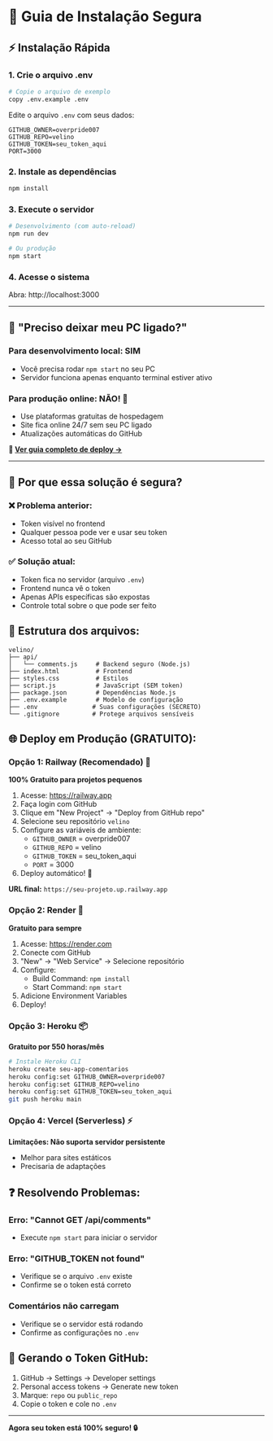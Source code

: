 # 🚀 Guia de Instalação Segura

## ⚡ Instalação Rápida

### 1. **Crie o arquivo .env**
```bash
# Copie o arquivo de exemplo
copy .env.example .env
```

Edite o arquivo `.env` com seus dados:
```env
GITHUB_OWNER=overpride007
GITHUB_REPO=velino
GITHUB_TOKEN=seu_token_aqui
PORT=3000
```

### 2. **Instale as dependências**
```bash
npm install
```

### 3. **Execute o servidor**
```bash
# Desenvolvimento (com auto-reload)
npm run dev

# Ou produção
npm start
```

### 4. **Acesse o sistema**
Abra: http://localhost:3000

---

## 🤔 **"Preciso deixar meu PC ligado?"**

### **Para desenvolvimento local:** SIM
- Você precisa rodar `npm start` no seu PC
- Servidor funciona apenas enquanto terminal estiver ativo

### **Para produção online:** NÃO! 🎉
- Use plataformas gratuitas de hospedagem
- Site fica online 24/7 sem seu PC ligado
- Atualizações automáticas do GitHub

**📖 [Ver guia completo de deploy →](DEPLOY_RAILWAY.md)**

---

## 🔐 **Por que essa solução é segura?**

### ❌ **Problema anterior:**
- Token visível no frontend
- Qualquer pessoa pode ver e usar seu token
- Acesso total ao seu GitHub

### ✅ **Solução atual:**
- Token fica no servidor (arquivo `.env`)
- Frontend nunca vê o token
- Apenas APIs específicas são expostas
- Controle total sobre o que pode ser feito

## 📁 **Estrutura dos arquivos:**

```
velino/
├── api/
│   └── comments.js     # Backend seguro (Node.js)
├── index.html          # Frontend
├── styles.css          # Estilos
├── script.js           # JavaScript (SEM token)
├── package.json        # Dependências Node.js
├── .env.example        # Modelo de configuração
├── .env               # Suas configurações (SECRETO)
└── .gitignore         # Protege arquivos sensíveis
```

## 🌐 **Deploy em Produção (GRATUITO):**

### **Opção 1: Railway (Recomendado) 🚂**
**100% Gratuito para projetos pequenos**

1. Acesse: https://railway.app
2. Faça login com GitHub
3. Clique em "New Project" → "Deploy from GitHub repo"
4. Selecione seu repositório `velino`
5. Configure as variáveis de ambiente:
   - `GITHUB_OWNER` = overpride007
   - `GITHUB_REPO` = velino
   - `GITHUB_TOKEN` = seu_token_aqui
   - `PORT` = 3000
6. Deploy automático! 🚀

**URL final:** `https://seu-projeto.up.railway.app`

### **Opção 2: Render 🎨**
**Gratuito para sempre**

1. Acesse: https://render.com
2. Conecte com GitHub
3. "New" → "Web Service" → Selecione repositório
4. Configure:
   - Build Command: `npm install`
   - Start Command: `npm start`
5. Adicione Environment Variables
6. Deploy!

### **Opção 3: Heroku 📦**
**Gratuito por 550 horas/mês**

```bash
# Instale Heroku CLI
heroku create seu-app-comentarios
heroku config:set GITHUB_OWNER=overpride007
heroku config:set GITHUB_REPO=velino
heroku config:set GITHUB_TOKEN=seu_token_aqui
git push heroku main
```

### **Opção 4: Vercel (Serverless) ⚡**
**Limitações: Não suporta servidor persistente**
- Melhor para sites estáticos
- Precisaria de adaptações

## ❓ **Resolvendo Problemas:**

### **Erro: "Cannot GET /api/comments"**
- Execute `npm start` para iniciar o servidor

### **Erro: "GITHUB_TOKEN not found"**
- Verifique se o arquivo `.env` existe
- Confirme se o token está correto

### **Comentários não carregam**
- Verifique se o servidor está rodando
- Confirme as configurações no `.env`

## 🔑 **Gerando o Token GitHub:**

1. GitHub → Settings → Developer settings
2. Personal access tokens → Generate new token
3. Marque: `repo` ou `public_repo`
4. Copie o token e cole no `.env`

---

**Agora seu token está 100% seguro! 🔒**
